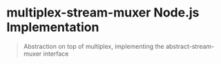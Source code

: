 multiplex-stream-muxer Node.js Implementation
=============================================

> Abstraction on top of multiplex, implementing the abstract-stream-muxer interface


